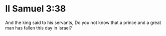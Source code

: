 # II Samuel 3:38

And the king said to his servants, Do you not know that a prince and a great man has fallen this day in Israel?
